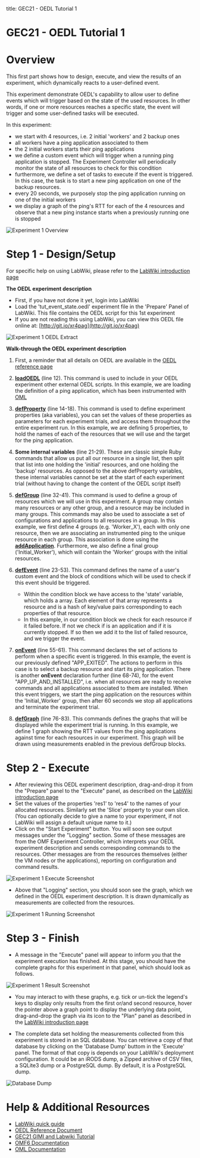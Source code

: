 title: GEC21 - OEDL Tutorial 1

# GEC21 - OEDL Tutorial 1

# Overview

This first part shows how to design, execute, and view the results of an experiment, which dynamically reacts to a user-defined event.

This experiment demonstrate OEDL's capability to allow user to define events which will trigger based on the state of the used resources. In other words, if one or more resources reaches a specific state, the event will trigger and some user-defined tasks will be executed.

In this experiment:

- we start with 4 resources, i.e. 2 initial 'workers' and 2 backup ones
- all workers have a ping application associated to them
- the 2 initial workers starts their ping applications
- we define a custom event which will trigger when a running ping application is stopped. The Experiment Controller will periodically monitor the state of all resources to check for this condition
- furthermore, we define a set of tasks to execute if the event is triggered. In this case, the task is to start a new ping application on one of the backup resources.
- every 20 seconds, we purposely stop the ping application running on one of the initial workers
- we display a graph of the ping's RTT for each of the 4 resources and observe that a new ping instance starts when a previously running one is stopped


![Experiment 1 Overview](https://raw.githubusercontent.com/mytestbed/gec_demos_tutorial/master/gec21_oedl_tutorial/wiki/tut_event_state.fig1.png)

# Step 1 - Design/Setup 

For specific help on using LabWiki, please refer to the [LabWiki introduction page](http://groups.geni.net/geni/wiki/GEC21Agenda/OEDL/Introduction)

**The OEDL experiment description**

- First, if you have not done it yet, login into LabWiki
- Load the 'tut_event_state.oedl' experiment file in the 'Prepare' Panel of LabWiki. This file contains the OEDL script for this 1st experiment
- If you are not reading this using LabWiki, you can view this OEDL file online at: [http://git.io/xr4pag](http://git.io/xr4pag)

![Experiment 1 OEDL Extract](https://raw.githubusercontent.com/mytestbed/gec_demos_tutorial/master/gec21_oedl_tutorial/wiki/tut_event_state.fig2.png)

**Walk-through the OEDL experiment description**

1. First, a reminder that all details on OEDL are available in the [OEDL reference page](http://mytestbed.net/projects/omf6/wiki/OEDLOMF6)

2. [**loadOEDL**](http://mytestbed.net/projects/omf6/wiki/OEDLOMF6#loadOEDL) (line 12). This command is used to include in your OEDL experiment other external OEDL scripts. In this example, we are loading the definition of a ping application, which has been instrumented with [OML](http://oml.mytestbed.net)

3. [**defProperty**](http://mytestbed.net/projects/omf6/wiki/OEDLOMF6#defProperty-38-property-38-ensureProperty) (line 14-18). This command is used to define experiment properties (aka variables), you can set the values of these properties as parameters for each experiment trials, and access them throughout the entire experiment run. In this example, we are defining 5 properties, to hold the names of each of the resources that we will use and the target for the ping application.

4. **Some internal variables** (line 21-29). These are classic simple Ruby commands that allow us put all our resource in a single list, then split that list into one holding the 'initial' resources, and one holding the 'backup' resources. As opposed to the above defProperty variables, these internal variables cannot be set at the start of each experiment trial (without having to change the content of the OEDL script itself)

5. [**defGroup**](http://mytestbed.net/projects/omf6/wiki/OEDLOMF6#defGroup) (line 32-41). This command is used to define a group of resources which we will use in this experiment. A group may contain many resources or any other group, and a resource may be included in many groups. This commands may also be used to associate a set of configurations and applications to all resources in a group. In this example, we first define 4 groups (e.g. 'Worker_X'), each with only one resource, then we are associating an instrumented ping to the unique resource in each group. This association is done using the [**addApplication**](http://mytestbed.net/projects/omf6/wiki/OEDLOMF6#defGroup). Furthermore, we also define a final group ('Initial_Worker'), which will contain the 'Worker' groups with the initial resources.

6. [**defEvent**](http://mytestbed.net/projects/omf6/wiki/OEDLOMF6#defEvent) (line 23-53). This command defines the name of a user's custom event and the block of conditions which will be used to check if this event should be triggered.
    - Within the condition block we have access to the 'state' variable, which holds a array. Each element of that array represents a resource and is a hash of key/value pairs corresponding to each properties of that resource.
    - In this example, in our condition block we check for each resource if it failed before. If not we check if is an application and if it is currently stopped. If so then we add it to the list of failed resource, and we trigger the event.

7. [**onEvent**](http://mytestbed.net/projects/omf6/wiki/OEDLOMF6#onEvent) (line 55-61). This command declares the set of actions to perform when a specific event is triggered. In this example, the event is our previously defined "APP_EXITED". The actions to perform in this case is to select a backup resource and start its ping application. There is another **onEvent** declaration further (line 68-74), for the event "APP_UP_AND_INSTALLED", i.e. when all resources are ready to receive commands and all applications associated to them are installed. When this event triggers, we start the ping application on the resources within the 'Initial_Worker' group, then after 60 seconds we stop all applications and terminate the experiment trial.

8. [**defGraph**](http://mytestbed.net/projects/omf6/wiki/OEDLOMF6#defGraph) (line 76-83). This commands defines the graphs that will be displayed while the experiment trial is running. In this example, we define 1 graph showing the RTT values from the ping applications against time for each resources in our experiment. This graph will be drawn using measurements enabled in the previous defGroup blocks.


# Step 2 - Execute

- After reviewing this OEDL experiment description, drag-and-drop it from the "Prepare" panel to the "Execute" panel, as described on the [LabWiki introduction page]([http://groups.geni.net/geni/wiki/GEC21Agenda/OEDL/Introduction#Execute)
- Set the values of the properties 'res1' to 'res4' to the names of your allocated resources. Similarly set the 'Slice' property to your own slice.
(You can optionally decide to give a name to your experiment, if not LabWiki will assign a default unique name to it.)
- Click on the "Start Experiment" button. You will soon see output messages under the "Logging" section. Some of these messages are from the OMF Experiment Controller, which interprets your OEDL experiment description and sends corresponding commands to the resources. Other messages are from the resources themselves (either the VM nodes or the applications), reporting on configuration and command results.

![Experiment 1 Execute Screenshot](https://raw.githubusercontent.com/mytestbed/gec_demos_tutorial/master/gec21_oedl_tutorial/wiki/tut_event_state.fig3.png)

- Above that "Logging" section, you should soon see the graph, which we defined in the OEDL experiment description. It is drawn dynamically as measurements are collected from the resources.

![Experiment 1 Running Screenshot](https://raw.githubusercontent.com/mytestbed/gec_demos_tutorial/master/gec21_oedl_tutorial/wiki/tut_event_state.fig4.png)


# Step 3 - Finish

- A message in the "Execute" panel will appear to inform you that the experiment execution has finished. At this stage, you should have the complete graphs for this experiment in that panel, which should look as follows.

![Experiment 1 Result Screenshot](https://raw.githubusercontent.com/mytestbed/gec_demos_tutorial/master/gec21_oedl_tutorial/wiki/tut_event_state.fig5.png)

- You may interact to with these graphs, e.g. tick or un-tick the legend's keys to display only results from the first or/and second resource, hover the pointer above a graph point to display the underlying data point, drag-and-drop the graph via its icon to the "Plan" panel as described in the [LabWiki introduction page](http://groups.geni.net/geni/wiki/GEC21Agenda/OEDL/Introduction#Execute)

- The complete data set holding the measurements collected from this experiment is stored in an SQL database. You can retrieve a copy of that database by clicking on the 'Database Dump' buttom in the 'Execute' panel. The format of that copy is depends on your LabWiki's deployment configuration. It could be an iRODS dump, a Zipped archive of CSV files, a SQLite3 dump or a PostgreSQL dump. By default, it is a PostgreSQL dump.

![Database Dump](https://raw.githubusercontent.com/mytestbed/gec_demos_tutorial/master/gec21_oedl_tutorial/wiki/tut_event_state.fig6.png)

# Help & Additional Resources

 * [LabWiki quick guide](http://groups.geni.net/geni/wiki/GEC21Agenda/OEDL/Introduction)
 * [OEDL Reference Document](http://mytestbed.net/projects/omf6/wiki/OEDLOMF6)
 * [GEC21 GIMI and Labwiki Tutorial](http://groups.geni.net/geni/wiki/GEC21Agenda/LabWiki)
 * [OMF6 Documentation](http://mytestbed.net/projects/omf6/wiki/Wiki)
 * [OML Documentation](http://oml.mytestbed.net/projects/oml/wiki)
